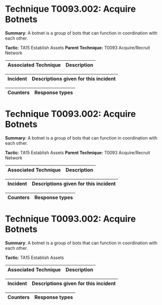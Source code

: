 # Technique T0093.002: Acquire Botnets

**Summary**: A botnet is a group of bots that can function in coordination with each other.

**Tactic**: TA15 Establish Assets **Parent Technique:** T0093 Acquire/Recruit Network


| Associated Technique | Description |
| --------- | ------------------------- |



| Incident | Descriptions given for this incident |
| -------- | -------------------- |



| Counters | Response types |
| -------- | -------------- |


# Technique T0093.002: Acquire Botnets

**Summary**: A botnet is a group of bots that can function in coordination with each other.

**Tactic**: TA15 Establish Assets **Parent Technique:** T0093 Acquire/Recruit Network


| Associated Technique | Description |
| --------- | ------------------------- |



| Incident | Descriptions given for this incident |
| -------- | -------------------- |



| Counters | Response types |
| -------- | -------------- |


# Technique T0093.002: Acquire Botnets

**Summary**: A botnet is a group of bots that can function in coordination with each other.

**Tactic**: TA15 Establish Assets


| Associated Technique | Description |
| --------- | ------------------------- |



| Incident | Descriptions given for this incident |
| -------- | -------------------- |



| Counters | Response types |
| -------- | -------------- |


